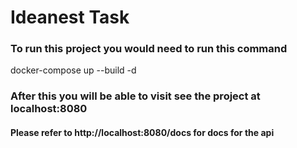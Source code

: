 
# Ideanest Task


### To run this project you would need to run this command 

docker-compose up --build -d

### After this you will be able to visit see the project at localhost:8080

#### Please refer to http://localhost:8080/docs for docs for the api 
